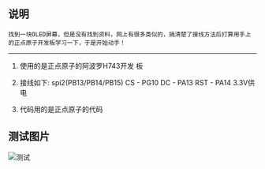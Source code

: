 ## 说明 ##

```找到一块OLED屏幕，但是没有找到资料，网上有很多类似的，搞清楚了接线方法后打算用手上的正点原子开发板学习一下，于是开始动手！```

---------------------------------

1. 使用的是正点原子的阿波罗H743开发
板
2. 接线如下:
   spi2(PB13/PB14/PB15)
   CS - PG10
   DC - PA13
   RST - PA14
   3.3V供电

3. 代码用的是正点原子的代码


## 测试图片 ##

![测试](./picture/测试图片.jpg)